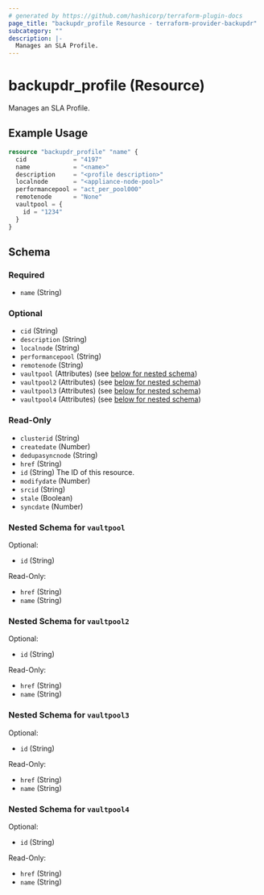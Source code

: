 ```yaml
---
# generated by https://github.com/hashicorp/terraform-plugin-docs
page_title: "backupdr_profile Resource - terraform-provider-backupdr"
subcategory: ""
description: |-
  Manages an SLA Profile.
---
```


# backupdr_profile (Resource)

Manages an SLA Profile.

## Example Usage

```terraform
resource "backupdr_profile" "name" {
  cid             = "4197"
  name            = "<name>"
  description     = "<profile description>"
  localnode       = "<appliance-node-pool>"
  performancepool = "act_per_pool000"
  remotenode      = "None"
  vaultpool = {
    id = "1234"
  }
}
```

<!-- schema generated by tfplugindocs -->
## Schema

### Required

- `name` (String)

### Optional

- `cid` (String)
- `description` (String)
- `localnode` (String)
- `performancepool` (String)
- `remotenode` (String)
- `vaultpool` (Attributes) (see [below for nested schema](#nestedatt--vaultpool))
- `vaultpool2` (Attributes) (see [below for nested schema](#nestedatt--vaultpool2))
- `vaultpool3` (Attributes) (see [below for nested schema](#nestedatt--vaultpool3))
- `vaultpool4` (Attributes) (see [below for nested schema](#nestedatt--vaultpool4))

### Read-Only

- `clusterid` (String)
- `createdate` (Number)
- `dedupasyncnode` (String)
- `href` (String)
- `id` (String) The ID of this resource.
- `modifydate` (Number)
- `srcid` (String)
- `stale` (Boolean)
- `syncdate` (Number)

<a id="nestedatt--vaultpool"></a>
### Nested Schema for `vaultpool`

Optional:

- `id` (String)

Read-Only:

- `href` (String)
- `name` (String)


<a id="nestedatt--vaultpool2"></a>
### Nested Schema for `vaultpool2`

Optional:

- `id` (String)

Read-Only:

- `href` (String)
- `name` (String)


<a id="nestedatt--vaultpool3"></a>
### Nested Schema for `vaultpool3`

Optional:

- `id` (String)

Read-Only:

- `href` (String)
- `name` (String)


<a id="nestedatt--vaultpool4"></a>
### Nested Schema for `vaultpool4`

Optional:

- `id` (String)

Read-Only:

- `href` (String)
- `name` (String)
